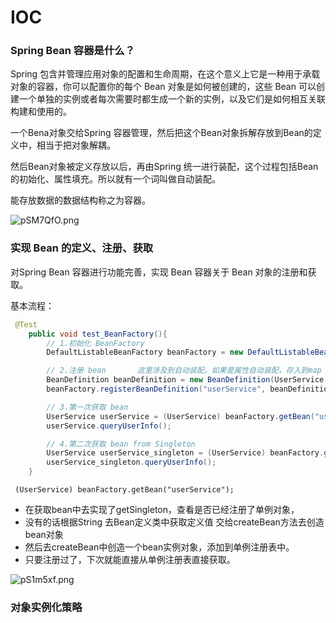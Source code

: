 # IOC

### Spring Bean 容器是什么？

Spring 包含并管理应用对象的配置和生命周期，在这个意义上它是一种用于承载对象的容器，你可以配置你的每个 Bean 对象是如何被创建的，这些 Bean 可以创建一个单独的实例或者每次需要时都生成一个新的实例，以及它们是如何相互关联构建和使用的。

一个Bena对象交给Spring 容器管理，然后把这个Bean对象拆解存放到Bean的定义中，相当于把对象解耦。

然后Bean对象被定义存放以后，再由Spring 统一进行装配，这个过程包括Bean的初始化、属性填充。所以就有一个词叫做自动装配。

能存放数据的数据结构称之为容器。

![pSM7QfO.png](https://s1.ax1x.com/2023/01/14/pSM7QfO.png)



### 实现 Bean 的定义、注册、获取

对Spring Bean 容器进行功能完善，实现 Bean 容器关于 Bean 对象的注册和获取。


基本流程：

```java
 @Test
    public void test_BeanFactory(){
        // 1.初始化 BeanFactory
        DefaultListableBeanFactory beanFactory = new DefaultListableBeanFactory();

        // 2.注册 bean       这里涉及到自动装配，如果是属性自动装配，存入到map 中的key就是属性值
        BeanDefinition beanDefinition = new BeanDefinition(UserService.class);
        beanFactory.registerBeanDefinition("userService", beanDefinition);

        // 3.第一次获取 bean       
        UserService userService = (UserService) beanFactory.getBean("userService");
        userService.queryUserInfo();

        // 4.第二次获取 bean from Singleton
        UserService userService_singleton = (UserService) beanFactory.getSingleton("userService");
        userService_singleton.queryUserInfo();
    }

```
`` (UserService) beanFactory.getBean("userService");`` 
- 在获取bean中去实现了getSingleton，查看是否已经注册了单例对象，
- 没有的话根据String 去Bean定义类中获取定义值 交给createBean方法去创造bean对象
- 然后去createBean中创造一个bean实例对象，添加到单例注册表中。
- 只要注册过了，下次就能直接从单例注册表直接获取。


![pS1m5xf.png](https://s1.ax1x.com/2023/01/16/pS1m5xf.png)


### 对象实例化策略

